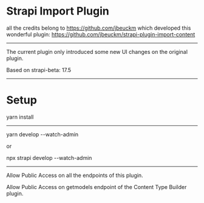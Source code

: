 # Strapi Import Plugin

all the credits belong to https://github.com/jbeuckm which developed this wonderful plugin: https://github.com/jbeuckm/strapi-plugin-import-content

----

The current plugin only introduced some new UI changes on the original plugin. 

Based on strapi-beta: 17.5

----  

# Setup

yarn install

------

yarn develop --watch-admin 

or
 
 npx strapi develop --watch-admin

-----

Allow Public Access on all the endpoints of this plugin.

Allow Public Access on getmodels endpoint of the Content Type Builder plugin.

